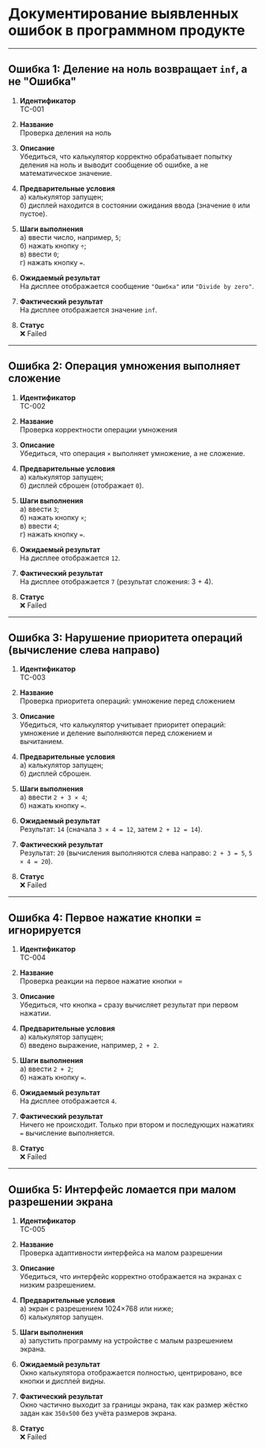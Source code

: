 # Документирование выявленных ошибок в программном продукте

---

## Ошибка 1: Деление на ноль возвращает `inf`, а не "Ошибка"

1. **Идентификатор**  
   TC-001

2. **Название**  
   Проверка деления на ноль

3. **Описание**  
   Убедиться, что калькулятор корректно обрабатывает попытку деления на ноль и выводит сообщение об ошибке, а не математическое значение.

4. **Предварительные условия**  
   а) калькулятор запущен;  
   б) дисплей находится в состоянии ожидания ввода (значение `0` или пустое).

5. **Шаги выполнения**  
   а) ввести число, например, `5`;  
   б) нажать кнопку `÷`;  
   в) ввести `0`;  
   г) нажать кнопку `=`.

6. **Ожидаемый результат**  
   На дисплее отображается сообщение `"Ошибка"` или `"Divide by zero"`.

7. **Фактический результат**  
   На дисплее отображается значение `inf`.

8. **Статус**  
   ❌ Failed

---

## Ошибка 2: Операция умножения выполняет сложение

1. **Идентификатор**  
   TC-002

2. **Название**  
   Проверка корректности операции умножения

3. **Описание**  
   Убедиться, что операция `×` выполняет умножение, а не сложение.

4. **Предварительные условия**  
   а) калькулятор запущен;  
   б) дисплей сброшен (отображает `0`).

5. **Шаги выполнения**  
   а) ввести `3`;  
   б) нажать кнопку `×`;  
   в) ввести `4`;  
   г) нажать кнопку `=`.

6. **Ожидаемый результат**  
   На дисплее отображается `12`.

7. **Фактический результат**  
   На дисплее отображается `7` (результат сложения: 3 + 4).

8. **Статус**  
   ❌ Failed

---

## Ошибка 3: Нарушение приоритета операций (вычисление слева направо)

1. **Идентификатор**  
   TC-003

2. **Название**  
   Проверка приоритета операций: умножение перед сложением

3. **Описание**  
   Убедиться, что калькулятор учитывает приоритет операций: умножение и деление выполняются перед сложением и вычитанием.

4. **Предварительные условия**  
   а) калькулятор запущен;  
   б) дисплей сброшен.

5. **Шаги выполнения**  
   а) ввести `2 + 3 × 4`;  
   б) нажать кнопку `=`.

6. **Ожидаемый результат**  
   Результат: `14` (сначала `3 × 4 = 12`, затем `2 + 12 = 14`).

7. **Фактический результат**  
   Результат: `20` (вычисления выполняются слева направо: `2 + 3 = 5`, `5 × 4 = 20`).

8. **Статус**  
   ❌ Failed

---

## Ошибка 4: Первое нажатие кнопки = игнорируется

1. **Идентификатор**  
   TC-004

2. **Название**  
   Проверка реакции на первое нажатие кнопки =

3. **Описание**  
   Убедиться, что кнопка `=` сразу вычисляет результат при первом нажатии.

4. **Предварительные условия**  
   а) калькулятор запущен;  
   б) введено выражение, например, `2 + 2`.

5. **Шаги выполнения**  
   а) ввести `2 + 2`;  
   б) нажать кнопку `=`.

6. **Ожидаемый результат**  
   На дисплее отображается `4`.

7. **Фактический результат**  
   Ничего не происходит. Только при втором и последующих нажатиях `=` вычисление выполняется.

8. **Статус**  
   ❌ Failed

---

## Ошибка 5: Интерфейс ломается при малом разрешении экрана

1. **Идентификатор**  
   TC-005

2. **Название**  
   Проверка адаптивности интерфейса на малом разрешении

3. **Описание**  
   Убедиться, что интерфейс корректно отображается на экранах с низким разрешением.

4. **Предварительные условия**  
   а) экран с разрешением 1024×768 или ниже;  
   б) калькулятор запущен.

5. **Шаги выполнения**  
   а) запустить программу на устройстве с малым разрешением экрана.

6. **Ожидаемый результат**  
   Окно калькулятора отображается полностью, центрировано, все кнопки и дисплей видны.

7. **Фактический результат**  
   Окно частично выходит за границы экрана, так как размер жёстко задан как `350x500` без учёта размеров экрана.

8. **Статус**  
   ❌ Failed
